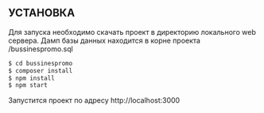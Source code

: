 УСТАНОВКА
------------

Для запуска необходимо скачать проект в директорию локального web сервера.
Дамп базы данных находится в корне проекта /bussinespromo.sql

```sh
$ cd bussinespromo
$ composer install
$ npm install
$ npm start
```

Запустится проект по адресу http://localhost:3000
